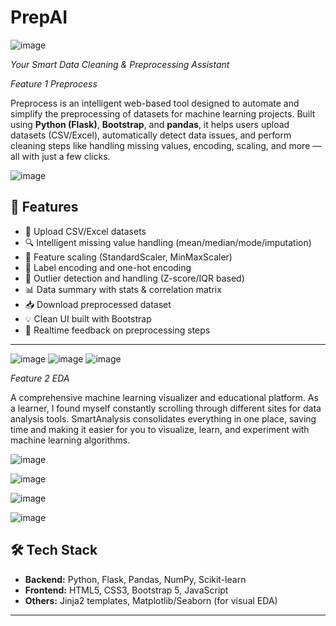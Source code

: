 # PrepAI

![image](https://github.com/user-attachments/assets/7892303a-17d3-44fa-a5e9-da144746e51a)

*Your Smart Data Cleaning & Preprocessing Assistant*


*Feature 1 Preprocess*

Preprocess is an intelligent web-based tool designed to automate and simplify the preprocessing of datasets for machine learning projects. Built using **Python (Flask)**, **Bootstrap**, and **pandas**, it helps users upload datasets (CSV/Excel), automatically detect data issues, and perform cleaning steps like handling missing values, encoding, scaling, and more — all with just a few clicks.

![image](https://github.com/user-attachments/assets/a83f13a4-3e60-4a7b-a64a-6df3b4b3ab58)


## 🚀 Features

- 📁 Upload CSV/Excel datasets
- 🔍 Intelligent missing value handling (mean/median/mode/imputation)
- 📏 Feature scaling (StandardScaler, MinMaxScaler)
- 🎯 Label encoding and one-hot encoding
- 🧼 Outlier detection and handling (Z-score/IQR based)
- 📊 Data summary with stats & correlation matrix
- 📥 Download preprocessed dataset
- 💡 Clean UI built with Bootstrap
- 🔄 Realtime feedback on preprocessing steps

---

![image](https://github.com/user-attachments/assets/095aa64b-b172-4faa-b82e-93b166dd911a)
![image](https://github.com/user-attachments/assets/fbb99ee1-fa49-455a-85fe-5f0efd9d1525)
![image](https://github.com/user-attachments/assets/6fe8b577-e725-4e68-8f34-43e5c024bf28)


*Feature 2 EDA*

A comprehensive machine learning visualizer and educational platform. As a learner, I found myself constantly scrolling through different sites for data analysis tools. SmartAnalysis consolidates everything in one place, saving time and making it easier for you to visualize, learn, and experiment with machine learning algorithms.

![image](https://github.com/user-attachments/assets/b0077b8f-f7c8-4df9-a038-d316284d254e)



![image](https://github.com/user-attachments/assets/ca092a4b-1b55-476f-bc5e-af9323518602)

![image](https://github.com/user-attachments/assets/9350ce38-70fe-4b41-b945-8116a42f0796)


![image](https://github.com/user-attachments/assets/476dcdaa-fc35-4d08-85a5-d110265411c8)



## 🛠 Tech Stack

- **Backend:** Python, Flask, Pandas, NumPy, Scikit-learn
- **Frontend:** HTML5, CSS3, Bootstrap 5, JavaScript
- **Others:** Jinja2 templates, Matplotlib/Seaborn (for visual EDA)

---
